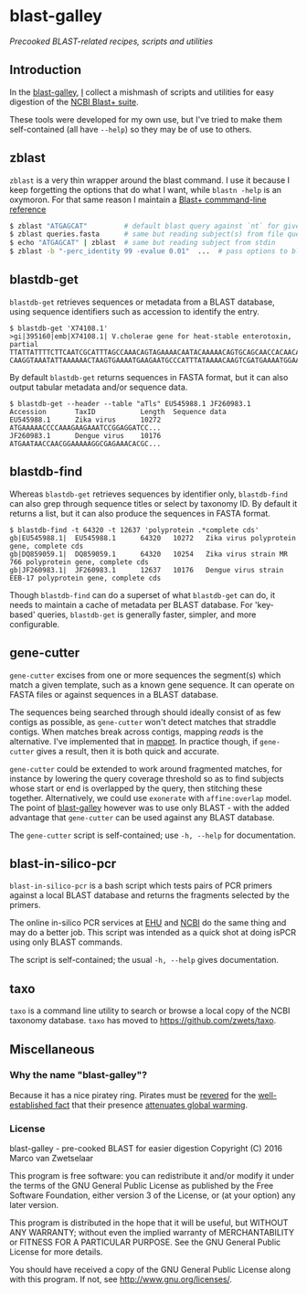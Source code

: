 # blast-galley

_Precooked BLAST-related recipes, scripts and utilities_


## Introduction

In the [blast-galley](https://github.com/zwets/blast-galley),
[I](http://io.zwets.it/) collect a mishmash of scripts and utilities
for easy digestion of the
[NCBI Blast+ suite](http://www.ncbi.nlm.nih.gov/books/NBK1763/).

These tools were developed for my own use, but I've tried to make them
self-contained (all have `--help`) so they may be of use to others.


## zblast

`zblast` is a very thin wrapper around the blast command.  I use it because
I keep forgetting the options that do what I want, while `blastn -help` is
an oxymoron.  For that same reason I maintain a
[Blast+ commmand-line reference](http://io.zwets.it/blast-cmdline-ref)

```bash
$ zblast "ATGAGCAT"         # default blast query against `nt` for given sequence
$ zblast queries.fasta      # same but reading subject(s) from file queries.fasta
$ echo "ATGAGCAT" | zblast  # same but reading subject from stdin
$ zblast -b "-perc_identity 99 -evalue 0.01"  ...  # pass options to blast
```


## blastdb-get

`blastdb-get` retrieves sequences or metadata from a BLAST database, using
sequence identifiers such as accession to identify the entry.

    $ blastdb-get 'X74108.1'
    >gi|395160|emb|X74108.1| V.cholerae gene for heat-stable enterotoxin, partial
    TTATTATTTTCTTCAATCGCATTTAGCCAAACAGTAGAAAACAATACAAAAACAGTGCAGCAACCACAACAAATTGAAAG
    CAAGGTAAATATTAAAAAACTAAGTGAAAATGAAGAATGCCCATTTATAAAACAAGTCGATGAAAATGGAAATCTCATTG

By default `blastdb-get` returns sequences in FASTA format, but it can also
output tabular metadata and/or sequence data.

    $ blastdb-get --header --table "aTls" EU545988.1 JF260983.1
    Accession       TaxID           Length  Sequence data
    EU545988.1      Zika virus      10272   ATGAAAAACCCCAAAGAAGAAATCCGGAGGATCC...
    JF260983.1      Dengue virus    10176   ATGAATAACCAACGGAAAAAGGCGAGAAACACGC...


## blastdb-find

Whereas `blastdb-get` retrieves sequences by identifier only, `blastdb-find`
can also grep through sequence titles or select by taxonomy ID.  By default
it returns a list, but it can also produce the sequences in FASTA format.

    $ blastdb-find -t 64320 -t 12637 'polyprotein .*complete cds'
    gb|EU545988.1|  EU545988.1      64320   10272   Zika virus polyprotein gene, complete cds
    gb|DQ859059.1|  DQ859059.1      64320   10254   Zika virus strain MR 766 polyprotein gene, complete cds
    gb|JF260983.1|  JF260983.1      12637   10176   Dengue virus strain EEB-17 polyprotein gene, complete cds

Though `blastdb-find` can do a superset of what `blastdb-get` can do, it needs
to maintain a cache of metadata per BLAST database.  For 'key-based' queries,
`blastdb-get` is generally faster, simpler, and more configurable.


## gene-cutter

`gene-cutter` excises from one or more sequences the segment(s) which match
a given template, such as a known gene sequence.  It can operate on FASTA
files or against sequences in a BLAST database.

The sequences being searched through should ideally consist of as few contigs
as possible, as `gene-cutter` won't detect matches that straddle contigs.
When matches break across contigs, mapping *reads* is the alternative.  I've
implemented that in [mappet](https://github.com/zwets/mappet).  In practice
though, if `gene-cutter` gives a result, then it is both quick and accurate.

`gene-cutter` could be extended to work around fragmented matches, for instance
by lowering the query coverage threshold so as to find subjects whose start or
end is overlapped by the query, then stitching these together.  Alternatively,
we could use `exonerate` with `affine:overlap` model.  The point of
[blast-galley](https://github.com/zwets/blast-galley) however was to use only
BLAST - with the added advantage that `gene-cutter` can be used against any
BLAST database.

The `gene-cutter` script is self-contained; use `-h, --help` for documentation.


## blast-in-silico-pcr

`blast-in-silico-pcr` is a bash script which tests pairs of PCR primers against
a local BLAST database and returns the fragments selected by the primers.

The online in-silico PCR services at [EHU](http://insilico.ehu.es/PCR/index.php)
and [NCBI](http://www.ncbi.nlm.nih.gov/tools/primer-blast/) do the same thing
and may do a better job.  This script was intended as a quick shot at doing
isPCR using only BLAST commands.

The script is self-contained; the usual `-h, --help` gives documentation.


## taxo

`taxo` is a command line utility to search or browse a local copy of the
NCBI taxonomy database.  `taxo` has moved to <https://github.com/zwets/taxo>.


## Miscellaneous

### Why the name "blast-galley"?

Because it has a nice piratey ring.  Pirates must be [revered](http://sparrowism.soc.srcf.net/home/pirates.html)
for the [well-established fact](http://www.forbes.com/sites/erikaandersen/2012/03/23/true-fact-the-lack-of-pirates-is-causing-global-warming)
that their presence [attenuates global warming](http://www.venganza.org/about/open-letter/).

### License

blast-galley - pre-cooked BLAST for easier digestion
Copyright (C) 2016  Marco van Zwetselaar

This program is free software: you can redistribute it and/or modify
it under the terms of the GNU General Public License as published by
the Free Software Foundation, either version 3 of the License, or
(at your option) any later version.

This program is distributed in the hope that it will be useful,
but WITHOUT ANY WARRANTY; without even the implied warranty of
MERCHANTABILITY or FITNESS FOR A PARTICULAR PURPOSE.  See the
GNU General Public License for more details.

You should have received a copy of the GNU General Public License
along with this program.  If not, see <http://www.gnu.org/licenses/>.

